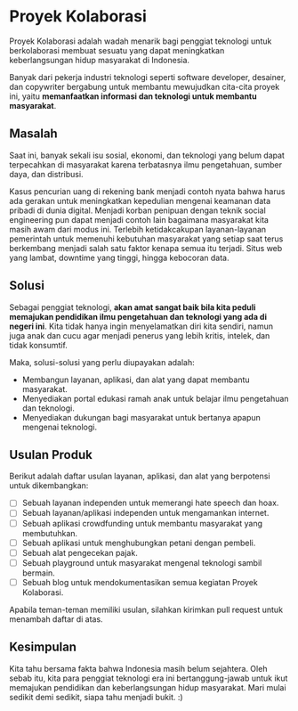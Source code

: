 # Proyek Kolaborasi

Proyek Kolaborasi adalah wadah menarik bagi penggiat teknologi untuk berkolaborasi membuat sesuatu yang dapat meningkatkan keberlangsungan hidup masyarakat di Indonesia.

Banyak dari pekerja industri teknologi seperti software developer, desainer, dan copywriter bergabung untuk membantu mewujudkan cita-cita proyek ini, yaitu **memanfaatkan informasi dan teknologi untuk membantu masyarakat**.

## Masalah

Saat ini, banyak sekali isu sosial, ekonomi, dan teknologi yang belum dapat terpecahkan di masyarakat karena terbatasnya ilmu pengetahuan, sumber daya, dan distribusi.

Kasus pencurian uang di rekening bank menjadi contoh nyata bahwa harus ada gerakan untuk meningkatkan kepedulian mengenai keamanan data pribadi di dunia digital. Menjadi korban penipuan dengan teknik social engineering pun dapat menjadi contoh lain bagaimana masyarakat kita masih awam dari modus ini. Terlebih ketidakcakupan layanan-layanan pemerintah untuk memenuhi kebutuhan masyarakat yang setiap saat terus berkembang menjadi salah satu faktor kenapa semua itu terjadi. Situs web yang lambat, downtime yang tinggi, hingga kebocoran data.

## Solusi

Sebagai penggiat teknologi, **akan amat sangat baik bila kita peduli memajukan pendidikan ilmu pengetahuan dan teknologi yang ada di negeri ini**. Kita tidak hanya ingin menyelamatkan diri kita sendiri, namun juga anak dan cucu agar menjadi penerus yang lebih kritis, intelek, dan tidak konsumtif.

Maka, solusi-solusi yang perlu diupayakan adalah:

- Membangun layanan, aplikasi, dan alat yang dapat membantu masyarakat.
- Menyediakan portal edukasi ramah anak untuk belajar ilmu pengetahuan dan teknologi.
- Menyediakan dukungan bagi masyarakat untuk bertanya apapun mengenai teknologi.

## Usulan Produk

Berikut adalah daftar usulan layanan, aplikasi, dan alat yang berpotensi untuk dikembangkan:

- [ ] Sebuah layanan independen untuk memerangi hate speech dan hoax.
- [ ] Sebuah layanan/aplikasi independen untuk mengamankan internet.
- [ ] Sebuah aplikasi crowdfunding untuk membantu masyarakat yang membutuhkan.
- [ ] Sebuah aplikasi untuk menghubungkan petani dengan pembeli.
- [ ] Sebuah alat pengecekan pajak.
- [ ] Sebuah playground untuk masyarakat mengenal teknologi sambil bermain.
- [ ] Sebuah blog untuk mendokumentasikan semua kegiatan Proyek Kolaborasi.

Apabila teman-teman memiliki usulan, silahkan kirimkan pull request untuk menambah daftar di atas.

## Kesimpulan

Kita tahu bersama fakta bahwa Indonesia masih belum sejahtera. Oleh sebab itu, kita para penggiat teknologi era ini bertanggung-jawab untuk ikut memajukan pendidikan dan keberlangsungan hidup masyarakat. Mari mulai sedikit demi sedikit, siapa tahu menjadi bukit. :)